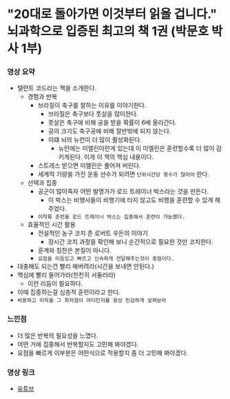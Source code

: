 # "20대로 돌아가면 이것부터 읽을 겁니다." 뇌과학으로 입증된 최고의 책 1권 (박문호 박사 1부)

### 영상 요약
- 탤런트 코드라는 책을 소개한다.
    - 경험과 반복
        - 브라질이 축구를 잘하는 이유를 이야기한다.
            - 브라질은 축구보다 풋살을 많이한다.
            - 풋살은 축구에 비해 공을 받을 확률이 6배 올라간다.
            - 공의 크기도 축구공에 비해 절반밖에 되지 않는다.
            - 이떄 뇌의 뉴런이 더 많이 활성화된다.
                - 뉴런에는 미엘린이란게 있는데 이 미엘린은 훈련할수록 더 많이 감키게된다. 이게 이 책의 핵심 내용이다.
        - 스트레스 받으면 미엘린은 풀어져 버린다.
        - 세계적 기량을 가진 운동 선수가 되려면 `단위시간당 횟수가 많아야` 한다.
    - 선택과 집중
        - 공군이 많이죽자 어떤 발명가가 로드 트레이너 박스라는 것을 만든다.
            - 이 박스는 비행사들이 비행기에 타지 않고도 비행을 훈련할 수 있게 해주었다.
        - `이착륙 훈련을 로드 트레이너 박스는 집중해서 훈련이 가능했다.`
    - 효율적인 시간 활용
        - 전설적인 농구 코치 존 로버트 우든의 이야기
            - 장시간 코치 과정을 확인해 보니 순간적으로 필요한 것만 코치한다.
        - 훈계와 칭찬은 본질이 아니다.
        - `요점을 리듬있고 빠르고 신속하게 전달해주는것이 중점이다.`
- 대충해도 되는건 빨리 해버려라(시간을 보내면 안된다.)
- 핵심에 빨리 들어가라(천천히 서둘러라)
    - 이런 리듬이 필요하다.
- 이때 집중하는걸 심층적 훈련이라고 한다.
- `비용하고 이득을 그 최저점이 어디인지를 항상 민감하게 살펴보라`

### 느낀점
- 더 많은 반복의 필요성을 느꼈다.
- 어떤 거에 집중해서 반복할지도 고민해 봐야겠다.
- 요점을 빠르게 이부분은 어떤식으로 적용할지 좀 더 고민해 봐야겠다.


### 영상 링크
- [유튜브](https://www.youtube.com/watch?v=79crR-kUGrI&t=125s)